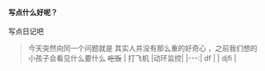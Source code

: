 #### 写点什么好呢？
写点日记吧  
> 今天突然向同一个问题就是
其实人并没有那么重的好奇心 ，之前我们想的小孩子会看见什么要什么 
~~吃饭~~
| 打飞机 |动环监控|
|---:| df |
| djfi |
